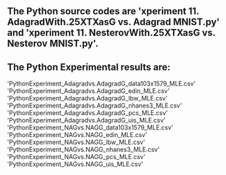## The Python source codes are 'xperiment 11. AdagradWith.25XTXasG vs. Adagrad MNIST.py' and 'xperiment 11. NesterovWith.25XTXasG vs. Nesterov MNIST.py'.

## The Python Experimental results are:
'PythonExperiment_Adagradvs.AdagradG_data103x1579_MLE.csv'  
'PythonExperiment_Adagradvs.AdagradG_edin_MLE.csv'  
'PythonExperiment_Adagradvs.AdagradG_lbw_MLE.csv'  
'PythonExperiment_Adagradvs.AdagradG_nhanes3_MLE.csv'  
'PythonExperiment_Adagradvs.AdagradG_pcs_MLE.csv'  
'PythonExperiment_Adagradvs.AdagradG_uis_MLE.csv'  
'PythonExperiment_NAGvs.NAGG_data103x1579_MLE.csv'  
'PythonExperiment_NAGvs.NAGG_edin_MLE.csv'  
'PythonExperiment_NAGvs.NAGG_lbw_MLE.csv'  
'PythonExperiment_NAGvs.NAGG_nhanes3_MLE.csv'  
'PythonExperiment_NAGvs.NAGG_pcs_MLE.csv'  
'PythonExperiment_NAGvs.NAGG_uis_MLE.csv'  
